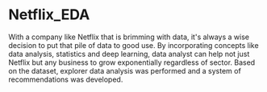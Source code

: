 # Netflix_EDA
With a company like Netflix that is brimming with data, it's always a wise decision to put that pile of data to good use. By incorporating concepts like data analysis, statistics and deep learning, data analyst can help not just Netflix but any business to grow exponentially regardless of sector.
Based on the dataset, explorer data analysis was performed and a system of recommendations was developed.
